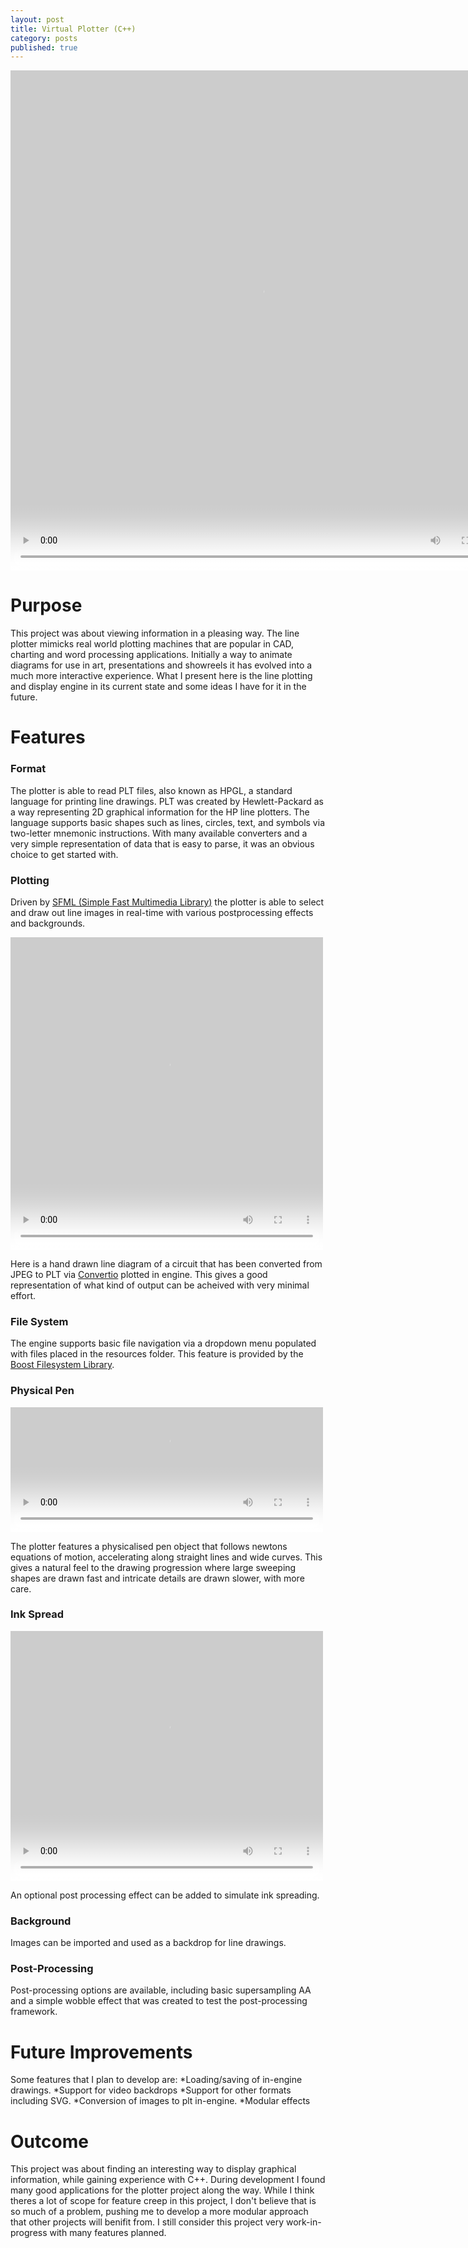 ```yaml
---
layout: post
title: Virtual Plotter (C++)
category: posts
published: true
---
```

<div id="vid" style="display:inline-block; filter:invert(100%);">
  <video width="800" height="800" style="float:left;" loop autoplay>
    <source src="http://flandan.github.io/images/FullPlot.mp4" type="video/mp4">
  Your browser does not support the video tag.
  </video>
</div>

# Purpose
This project was about viewing information in a pleasing way. The line plotter mimicks real world plotting machines that are popular in CAD, charting and word processing applications. Initially a way to animate diagrams for use in art, presentations and showreels it has evolved into a much more interactive experience. What I present here is the line plotting and display engine in its current state and some ideas I have for it in the future.


# Features
### Format
The plotter is able to read PLT files, also known as HPGL, a standard language for printing line drawings. PLT was created by Hewlett-Packard as a way representing 2D graphical information for the HP line plotters. The language supports basic shapes such as lines, circles, text, and symbols via two-letter mnemonic instructions. With many available converters and a very simple representation of data that is easy to parse, it was an obvious choice to get started with.

### Plotting
Driven by [SFML (Simple Fast Multimedia Library)](https://www.sfml-dev.org/) the plotter is able to select and draw out line images in real-time with various postprocessing effects and backgrounds.
<div id="vid" style="display:inline-block; filter:invert(100%);">
  <video width="500" height="500" style="float:left;" loop autoplay>
    <source src="http://flandan.github.io/images/Plotting2.mp4" type="video/mp4">
  Your browser does not support the video tag.
  </video>

</div>

Here is a hand drawn line diagram of a circuit that has been converted from JPEG to PLT via [Convertio](https://convertio.co/) plotted in engine. This gives a good representation of what kind of output can be acheived with very minimal effort.

### File System
The engine supports basic file navigation via a dropdown menu populated with files placed in the resources folder. This feature is provided by the [Boost Filesystem Library](https://www.boost.org/doc/libs/1_67_0/libs/filesystem/doc/index.htm).

### Physical Pen
<div id="vid" style="display:inline-block; filter:invert(100%);">
  <video width="500" height="200" style="float:left;" loop autoplay>
    <source src="http://flandan.github.io/images/PenAcceleration.mp4" type="video/mp4">
  Your browser does not support the video tag.
  </video>
</div>

The plotter features a physicalised pen object that follows newtons equations of motion, accelerating along straight lines and wide curves. This gives a natural feel to the drawing progression where large sweeping shapes are drawn fast and intricate details are drawn slower, with more care.

### Ink Spread
<div id="vid" style="display:inline-block; filter:invert(100%);">
  <video width="500" height="400" style="float:left;" loop autoplay>
    <source src="http://flandan.github.io/images/InkSpread.mp4" type="video/mp4">
  Your browser does not support the video tag.
  </video>
</div>

An optional post processing effect can be added to simulate ink spreading.

### Background
Images can be imported and used as a backdrop for line drawings.
### Post-Processing
Post-processing options are available, including basic supersampling AA and a simple wobble effect that was created to test the post-processing framework.
# Future Improvements
Some features that I plan to develop are: 
*Loading/saving of in-engine drawings.
*Support for video backdrops
*Support for other formats including SVG.
*Conversion of images to plt in-engine.
*Modular effects
# Outcome
This project was about finding an interesting way to display graphical information, while gaining experience with C++. During development I found many good applications for the plotter project along the way. While I think theres a lot of scope for feature creep in this project, I don't believe that is so much of a problem, pushing me to develop a more modular approach that other projects will benifit from. I still consider this project very work-in-progress with many features planned.
